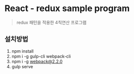 # React - redux sample program
> redux 패턴을 적용한 4칙연산 프로그램

## 설치방법
1) npm install
2) npm i -g gulp-cli webpack-cli
3) npm i -g webpack@2.2.0
4) gulp serve



